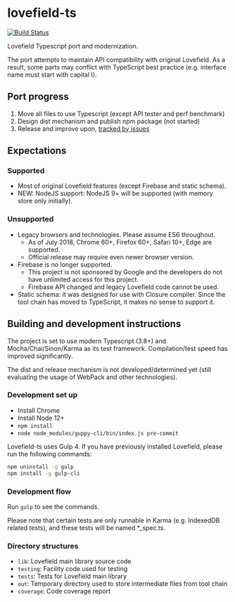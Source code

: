 # lovefield-ts
[![Build Status](https://travis-ci.org/arthurhsu/lovefield-ts.svg?branch=master)](
https://travis-ci.org/arthurhsu/lovefield-ts)

Lovefield Typescript port and modernization.

The port attempts to maintain API compatibility with original Lovefield. As a
result, some parts may conflict with TypeScript best practice (e.g. interface
name must start with capital I).

## Port progress

1. Move all files to use Typescript (except API tester and perf benchmark)
2. Design dist mechanism and publish npm package (not started)
3. Release and improve upon, [tracked by issues](https://github.com/arthurhsu/lovefield-ts/issues?q=is%3Aissue+is%3Aopen+label%3Aenhancement)

## Expectations

### Supported

* Most of original Lovefield features (except Firebase and static schema).
* NEW: NodeJS support: NodeJS 9+ will be supported (with memory store only
  initially).

### Unsupported

* Legacy browsers and technologies. Please assume ES6 throughout.
  * As of July 2018, Chrome 60+, Firefox 60+, Safari 10+, Edge are supported.
  * Official release may require even newer browser version.
* Firebase is no longer supported.
  * This project is not sponsored by Google and the developers do not have
    unlimited access for this project.
  * Firebase API changed and legacy Lovefield code cannot be used.
* Static schema: it was designed for use with Closure compiler. Since the tool
  chain has moved to TypeScript, it makes no sense to support it.

## Building and development instructions

The project is set to use modern Typescript (3.8+) and Mocha/Chai/Sinon/Karma as
its test framework. Compilation/test speed has improved significantly.

The dist and release mechanism is not developed/determined yet (still evaluating
the usage of WebPack and other technologies).

### Development set up

* Install Chrome
* Install Node 12+
* `npm install`
* `node node_modules/guppy-cli/bin/index.js pre-commit`

Lovefield-ts uses Gulp 4. If you have previously installed Lovefield, please run
the following commands:

```bash
npm uninstall -g gulp
npm install -g gulp-cli
```

### Development flow

Run `gulp` to see the commands.

Please note that certain tests are only runnable in Karma (e.g. IndexedDB
related tests), and these tests will be named *_spec.ts.

### Directory structures

* `lib`: Lovefield main library source code
* `testing`: Facility code used for testing
* `tests`: Tests for Lovefield main library
* `out`: Temporary directory used to store intermediate files from tool chain
* `coverage`: Code coverage report
